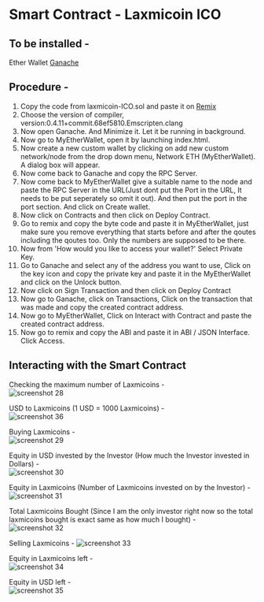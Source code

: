# Smart Contract - Laxmicoin ICO

## To be installed -
Ether Wallet 
[Ganache](https://github.com/trufflesuite/ganache/releases/download/v1.3.0/ganache-setup-1.3.0.exe) 

## Procedure -
1. Copy the code from laxmicoin-ICO.sol and paste it on [Remix](https://remix.ethereum.org)
2. Choose the version of compiler, version:0.4.11+commit.68ef5810.Emscripten.clang
3. Now open Ganache. And Minimize it. Let it be running in background.
4. Now go to MyEtherWallet, open it by launching index.html.
5. Now create a new custom wallet by clicking on add new custom network/node from the drop down menu, Network ETH (MyEtherWallet). A dialog box will appear.
6. Now come back to Ganache and copy the RPC Server.
7. Now come back to MyEtherWallet give a suitable name to the node and paste the RPC Server in the URL(Just dont put the Port in the URL, It needs to be put seperately so omit it out). And then put the port in the port section. And click on Create wallet.
8. Now click on Contracts and then click on Deploy Contract.
9. Go to remix and copy the byte code and paste it in MyEtherWallet, just make sure you remove everything that starts before and after the qoutes including the qoutes too. Only the numbers are supposed to be there.
10. Now from 'How would you like to access your wallet?' Select Private Key.
11. Go to Ganache and select any of the address you want to use, Click on the key icon and copy the private key and paste it in the MyEtherWallet and click on the Unlock button.
12. Now click on Sign Transaction and then click on Deploy Contract
13. Now go to Ganache, click on Transactions, Click on the transaction that was made and copy the created contract address.
14. Now go to MyEtherWallet, Click on Interact with Contract and paste the created contract address.
15. Now go to remix and copy the ABI and paste it in ABI / JSON Interface. Click Access.

## Interacting with the Smart Contract

Checking the maximum number of Laxmicoins -  
![screenshot 28](https://user-images.githubusercontent.com/42892152/53290030-a7cf2900-37c4-11e9-8d3a-8e1af2888c62.jpg)  

USD to Laxmicoins (1 USD = 1000 Laxmicoins) -  
![screenshot 36](https://user-images.githubusercontent.com/42892152/53290011-722a4000-37c4-11e9-9f5a-52eef2610909.jpg)  

Buying Laxmicoins -  
![screenshot 29](https://user-images.githubusercontent.com/42892152/53290056-e9f86a80-37c4-11e9-82f0-9fc619bb523d.jpg)  

Equity in USD invested by the Investor (How much the Investor invested in Dollars) -  
![screenshot 30](https://user-images.githubusercontent.com/42892152/53290079-46f42080-37c5-11e9-85cd-fe686b5f00b5.jpg)  

Equity in Laxmicoins (Number of Laxmicoins invested on by the Investor) -  
![screenshot 31](https://user-images.githubusercontent.com/42892152/53290107-ae11d500-37c5-11e9-9c2b-a99419bee888.jpg)  

Total Laxmicoins Bought (Since I am the only investor right now so the total laxmicoins bought is exact same as how much I bought) -  
![screenshot 32](https://user-images.githubusercontent.com/42892152/53290143-2082b500-37c6-11e9-8629-a860673ae4d2.jpg)  

Selling Laxmicoins -
![screenshot 33](https://user-images.githubusercontent.com/42892152/53290167-60e23300-37c6-11e9-9ae5-58caaab6dd79.jpg)  

Equity in Laxmicoins left -  
![screenshot 34](https://user-images.githubusercontent.com/42892152/53290242-1c0acc00-37c7-11e9-81c9-448faf952741.jpg)  

Equity in USD left -  
![screenshot 35](https://user-images.githubusercontent.com/42892152/53290298-f9c57e00-37c7-11e9-86a6-d9e6fa605685.jpg)  